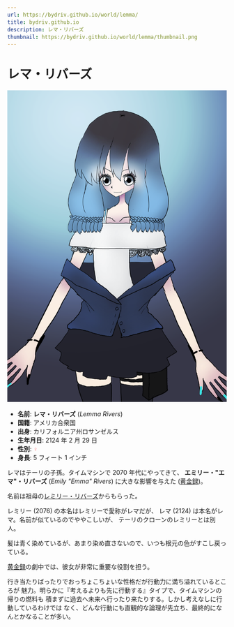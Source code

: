 ```yaml
---
url: https://bydriv.github.io/world/lemma/
title: bydriv.github.io
description: レマ・リバーズ
thumbnail: https://bydriv.github.io/world/lemma/thumbnail.png
---
```


# レマ・リバーズ

![](thumbnail.png)

- **名前**: **レマ・リバーズ** (*Lemma Rivers*)
- **国籍**: アメリカ合衆国
- **出身**: カリフォルニア州ロサンゼルス
- **生年月日**: 2124 年 2 月 29 日
- **性別**: <span style="color: #FF8080;">♀</span>
- **身長**: 5 フィート 1 インチ

レマはテーリの子孫。タイムマシンで 2070 年代にやってきて、
**エミリー・"エマ"・リバーズ** (*Emily "Emma" Rivers*) に大きな影響を与えた
([黄金録](/literature/golden-record))。

名前は祖母の[レミリー・リバーズ](/world/lemily)からもらった。

レミリー (2076) の本名はレミリーで愛称がレマだが、
レマ (2124) は本名がレマ。名前が似ているのでややこしいが、
テーリのクローンのレミリーとは別人。

髪は青く染めているが、あまり染め直さないので、いつも根元の色がすこし戻っている。

[黄金録](/literature/golden-record)の劇中では、彼女が非常に重要な役割を担う。

行き当たりばったりでおっちょこちょいな性格だが行動力に満ち溢れているところが
魅力。明らかに『考えるよりも先に行動する』タイプで、タイムマシンの帰りの燃料も
積まずに過去へ未来へ行ったり来たりする。しかし考えなしに行動しているわけでは
なく、どんな行動にも直観的な論理が先立ち、最終的になんとかなることが多い。

